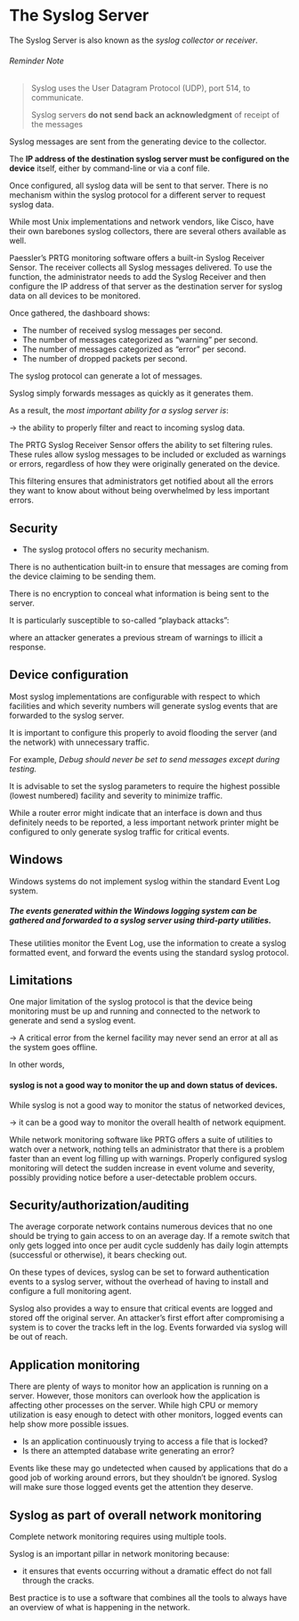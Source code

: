 # The Syslog Server
The Syslog Server is also known as the *syslog collector or receiver*.

###### Reminder Note
> Syslog uses the User Datagram Protocol (UDP), port 514, to communicate.
>
> Syslog servers **do not send back an acknowledgment** of receipt of the messages

Syslog messages are sent from the generating device to the collector.

The **IP address of the destination syslog server must be configured on the device** itself,
either by command-line or via a conf file. 

Once configured, all syslog data will be sent to that server.
There is no mechanism within the syslog protocol for a different server to request syslog data.


While most Unix implementations and network vendors, like Cisco, have their own barebones syslog collectors,
there are several others available as well.


Paessler’s PRTG monitoring software offers a built-in Syslog Receiver Sensor.
The receiver collects all Syslog messages delivered.
To use the function, the administrator needs to add the Syslog Receiver and then configure the IP address of that server as the destination server
for syslog data on all devices to be monitored.


Once gathered, the dashboard shows:

- The number of received syslog messages per second.
- The number of messages categorized as “warning” per second.
- The number of messages categorized as “error” per second.
- The number of dropped packets per second.
 
The syslog protocol can generate a lot of messages.

Syslog simply forwards messages as quickly as it generates them.

As a result, the *most important ability for a syslog server is*:

-> the ability to properly filter and react to incoming syslog data.


The PRTG Syslog Receiver Sensor offers the ability to set filtering rules.
These rules allow syslog messages to be included or excluded as warnings or errors,
regardless of how they were originally generated on the device.

This filtering ensures that administrators get notified about all the errors they want to know about
without being overwhelmed by less important errors.

## Security
- The syslog protocol offers no security mechanism.

There is no authentication built-in to ensure that messages are coming from the device claiming to be sending them.

There is no encryption to conceal what information is being sent to the server.

It is particularly susceptible to so-called “playback attacks”:

where an attacker generates a previous stream of warnings to illicit a response.

## Device configuration
Most syslog implementations are configurable with respect to which facilities and which severity numbers will generate syslog events that are forwarded to the syslog server.

It is important to configure this properly to avoid flooding the server (and the network) with unnecessary traffic.

For example, *Debug should never be set to send messages except during testing.*

It is advisable to set the syslog parameters to require the highest possible (lowest numbered) facility and severity to minimize traffic. 

While a router error might indicate that an interface is down and thus definitely needs to be reported,
a less important network printer might be configured to only generate syslog traffic for critical events.

## Windows
Windows systems do not implement syslog within the standard Event Log system.
##### The events generated within the Windows logging system can be gathered and forwarded to a syslog server using third-party utilities.
These utilities monitor the Event Log, use the information to create a syslog formatted event,
and forward the events using the standard syslog protocol.

## Limitations
One major limitation of the syslog protocol is that the device being monitoring must be up and running and connected to the network to generate and send a syslog event.

-> A critical error from the kernel facility may never send an error at all as the system goes offline.

In other words,
#### syslog is not a good way to monitor the up and down status of devices.

While syslog is not a good way to monitor the status of networked devices,

-> it can be a good way to monitor the overall health of network equipment.

While network monitoring software like PRTG offers a suite of utilities to watch over a network,
nothing tells an administrator that there is a problem faster than an event log filling up with warnings.
Properly configured syslog monitoring will detect the sudden increase in event volume and severity,
possibly providing notice before a user-detectable problem occurs.

## Security/authorization/auditing
The average corporate network contains numerous devices that no one should be trying to gain access to on an average day.
If a remote switch that only gets logged into once per audit cycle suddenly has daily login attempts (successful or otherwise),
it bears checking out.

On these types of devices, syslog can be set to forward authentication events to a syslog server,
without the overhead of having to install and configure a full monitoring agent.

Syslog also provides a way to ensure that critical events are logged and stored off the original server.
An attacker’s first effort after compromising a system is to cover the tracks left in the log.
Events forwarded via syslog will be out of reach.

## Application monitoring
There are plenty of ways to monitor how an application is running on a server.
However, those monitors can overlook how the application is affecting other processes on the server.
While high CPU or memory utilization is easy enough to detect with other monitors,
logged events can help show more possible issues.

- Is an application continuously trying to access a file that is locked?
- Is there an attempted database write generating an error?

Events like these may go undetected when caused by applications that do a good job of working around errors,
but they shouldn’t be ignored.
Syslog will make sure those logged events get the attention they deserve.

## Syslog as part of overall network monitoring
Complete network monitoring requires using multiple tools.

Syslog is an important pillar in network monitoring because:
- it ensures that events occurring without a dramatic effect do not fall through the cracks.

Best practice is to use a software that combines all the tools to always have an overview of what is happening in the network.

